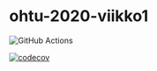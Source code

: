 # ohtu-2020-viikko1

![GitHub Actions](https://github.com/Vekkumasa/ohtu-2020-viikko1/workflows/Java%20CI%20with%20Gradle/badge.svg)

[![codecov](https://codecov.io/gh/Vekkumasa/ohtu-2020-viikko1/branch/main/graph/badge.svg?token=080R7L0CS9)](undefined)
